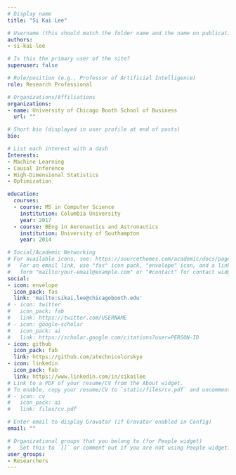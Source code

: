 ```yaml
---
# Display name
title: "Si Kai Lee"

# Username (this should match the folder name and the name on publications)
authors:
- si-kai-lee

# Is this the primary user of the site?
superuser: false

# Role/position (e.g., Professor of Artificial Intelligence)
role: Research Professional

# Organizations/Affiliations
organizations:
- name: University of Chicago Booth School of Business
  url: ""

# Short bio (displayed in user profile at end of posts)
bio:

# List each interest with a dash
Interests:
- Machine Learning
- Causal Inference
- High-Dimensional Statistics
- Optimization

education:
  courses:
  - course: MS in Computer Science
    institution: Columbia University
    year: 2017
  - course: BEng in Aeronautics and Astronautics
    institution: University of Southampton
    year: 2014

# Social/Academic Networking
# For available icons, see: https://sourcethemes.com/academic/docs/page-builder/#icons
#   For an email link, use "fas" icon pack, "envelope" icon, and a link in the
#   form "mailto:your-email@example.com" or "#contact" for contact widget.
social:
- icon: envelope
  icon_pack: fas
  link: 'mailto:sikai.lee@chicagobooth.edu'
# - icon: twitter
#   icon_pack: fab
#   link: https://twitter.com/USERNAME
# - icon: google-scholar
#   icon_pack: ai
#   link: https://scholar.google.com/citations?user=PERSON-ID
- icon: github
  icon_pack: fab
  link: https://github.com/atechnicolorskye
- icon: linkedin
  icon_pack: fab
  link: https://www.linkedin.com/in/sikailee
# Link to a PDF of your resume/CV from the About widget.
# To enable, copy your resume/CV to `static/files/cv.pdf` and uncomment the lines below.
# - icon: cv
#   icon_pack: ai
#   link: files/cv.pdf

# Enter email to display Gravatar (if Gravatar enabled in Config)
email: ""

# Organizational groups that you belong to (for People widget)
#   Set this to `[]` or comment out if you are not using People widget.
user_groups:
- Researchers
---
```

